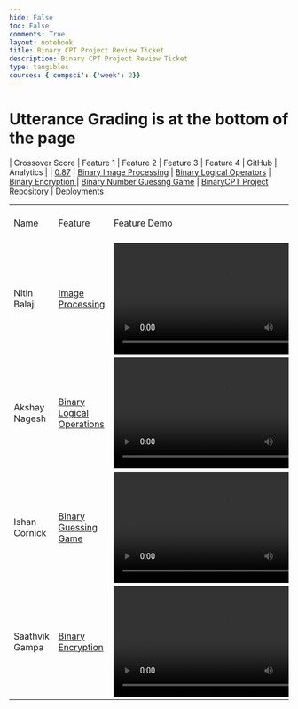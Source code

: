 ```yaml
---
hide: False
toc: False
comments: True
layout: notebook
title: Binary CPT Project Review Ticket
description: Binary CPT Project Review Ticket
type: tangibles
courses: {'compsci': {'week': 2}}
---
```

# Utterance Grading is at the bottom of the page

| Crossover Score | Feature 1 | Feature 2 | Feature 3 | Feature 4 | GitHub | Analytics |
| [0.87](https://github.com/nitinsandiego/binarycptproject/issues/1#issuecomment-1851253390) | [Binary Image Processing](https://nitinsandiego.github.io/binarycptproject//2023/11/26/Binary-Image-Processing.html) | [Binary Logical Operators](https://nitinsandiego.github.io/binarycptproject//2023/11/28/Binary-Logical-Operations.html) | [Binary Encryption ](https://nitinsandiego.github.io/binarycptproject//2023/11/26/Binary-Encryption.html) | [Binary Number Guessng Game](https://nitinsandiego.github.io/binarycptproject//2023/11/30/Binary-Guessing-Game.html) | [BinaryCPT Project Repository](https://github.com/nitinsandiego/binarycptproject) | [Deployments](https://github.com/nitinsandiego/binarycptproject/deployments)

<table>
    <tbody>
        <tr>
            <td>Name</td>
            <td>Feature</td>
            <td>Feature Demo</td>
            <td>Analytics</td>
            <td>Individual Review Score</td>
        </tr>
        <tr>
            <td>Nitin Balaji</td>
            <td><a href="https://nitinsandiego.github.io/binarycptproject//2023/11/26/Binary-Image-Processing.html">Image Processing</a></td>
            <td><video  height="200" controls>
            <source src="/binarycptproject/videos/BinaryImageProcessing.mp4" type="video/mp4">
            Your browser does not support the video tag.
            </video></td>
            <td><a href="https://github.com/nitinsandiego">Profile</a>,<a href="https://github.com/nitinsandiego/binarycptproject/commits/main/?author=nitinsandiego">Workflow</a></td>
            <td><a href="https://github.com/nitinsandiego/binarycptproject/issues/4#issuecomment-1852624579">Score: 0.83</a></td>
        </tr>
        <tr>
          <td>Akshay Nagesh</td>
            <td><a href="https://nitinsandiego.github.io/binarycptproject//2023/11/28/Binary-Logical-Operations.html">Binary Logical Operations</a></td>
            <td><video  height="200" controls><source src="/binarycptproject/videos/Binary_Logical_Operators.mp4" type="video/mp4">
            Your browser does not support the video tag.
            </video></td>
            <td><a href="https://github.com/AkshayNagesh">Profile</a>,<a href="https://github.com/nitinsandiego/binarycptproject/commits/main/?author=AkshayNagesh">Workflow</a></td>
            <td><a href="https://github.com/nitinsandiego/binarycptproject/issues/3#issuecomment-1852623916">Score: 0.87</a></td>
        </tr>
        <tr>
          <td>Ishan Cornick</td>
            <td><a href="https://nitinsandiego.github.io/binarycptproject//2023/11/30/Binary-Guessing-Game.html">Binary Guessing Game</a></td>
            <td><video  height="200" controls>
            <source src="/binarycptproject/videos/BinaryNumberGuessingGame.mp4" type="video/mp4">
            Your browser does not support the video tag.
            </video></td>
            <td><a href="https://github.com/IshanCornick">Profile</a>,<a href="https://github.com/nitinsandiego/binarycptproject/commits/main/?author=IshanCornick">Workflow</a></td>
            <td><a href="https://github.com/nitinsandiego/binarycptproject/issues/2#issuecomment-1852623575">Score: 0.79</a></td>
        </tr>
        <tr>
          <td>Saathvik Gampa</td>
            <td><a href="https://nitinsandiego.github.io/binarycptproject//2023/11/26/Binary-Encryption.html">Binary Encryption</a></td>
            <td><video  height="200" controls>
            <source src="/binarycptproject/videos/BinaryNumberGuessingGame.mp4" type="video/mp4">
            Your browser does not support the video tag.
            </video></td>
            <td><a href="https://github.com/SGTech08">Profile</a>,<a href="https://github.com/nitinsandiego/binarycptproject/commits/main/?author=SGTech08">Workflow</a></td>
            <td><a href="https://github.com/nitinsandiego/binarycptproject/issues/5#issuecomment-1852725276">Score: 0.81</a></td>
        </tr>
    </tbody>
</table>
<script src="https://utteranc.es/client.js"
        repo="[binarycptproject]"
        issue-term="pathname"
        theme="github-light"
        crossorigin="anonymous"
        async>
</script>
